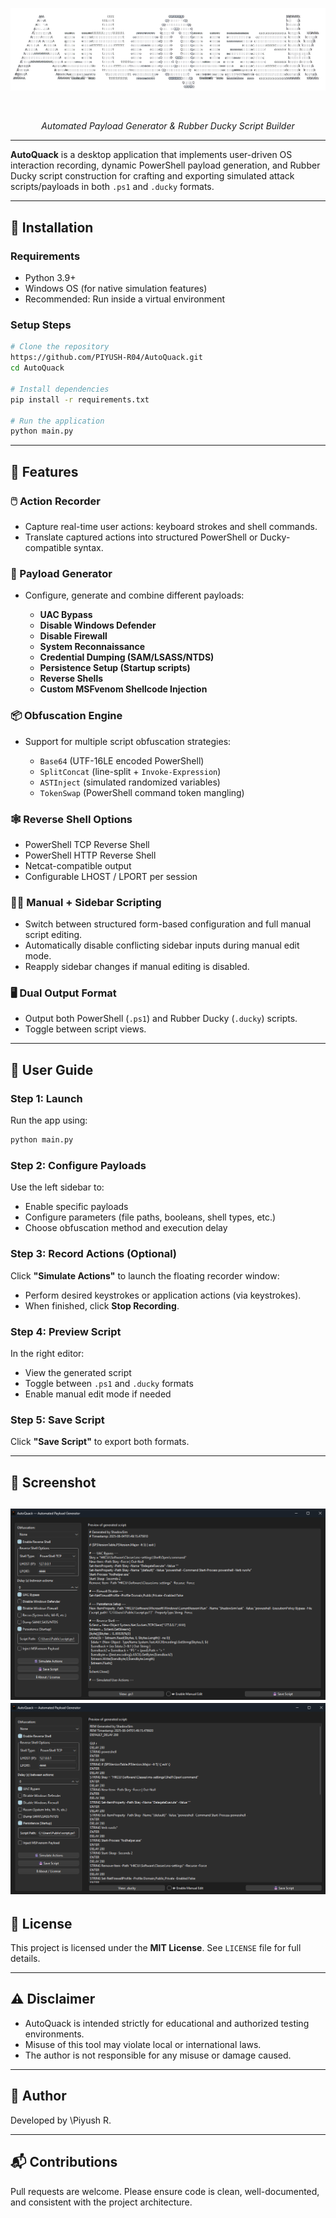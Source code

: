 <!-- <p align="center">
  <img src="assets/logo-autoquack-light.png" alt="AutoQuack Logo" width="200"/>
</p> -->



<p align="center">
  <img src="assets/autoquack-ascii.png" alt="AutoQuack Banner" width="600"/>
</p>
<br/>
<p align="center"><i>Automated Payload Generator & Rubber Ducky Script Builder</i></p>



---

**AutoQuack** is a desktop application that implements user-driven OS interaction recording, dynamic PowerShell payload generation, and Rubber Ducky script construction for crafting and exporting simulated attack scripts/payloads in both `.ps1` and `.ducky` formats.

---

## 🔧 Installation

### Requirements

* Python 3.9+
* Windows OS (for native simulation features)
* Recommended: Run inside a virtual environment

### Setup Steps

```bash
# Clone the repository
https://github.com/PIYUSH-R04/AutoQuack.git
cd AutoQuack

# Install dependencies
pip install -r requirements.txt

# Run the application
python main.py
```

---

## 🧩 Features

### 🖱️ Action Recorder

* Capture real-time user actions: keyboard strokes and shell commands.
* Translate captured actions into structured PowerShell or Ducky-compatible syntax.

### 🧠 Payload Generator

* Configure, generate and combine different payloads:

  * **UAC Bypass**
  * **Disable Windows Defender**
  * **Disable Firewall**
  * **System Reconnaissance**
  * **Credential Dumping (SAM/LSASS/NTDS)**
  * **Persistence Setup (Startup scripts)**
  * **Reverse Shells**
  * **Custom MSFvenom Shellcode Injection**

### 📦 Obfuscation Engine

* Support for multiple script obfuscation strategies:

  * `Base64` (UTF-16LE encoded PowerShell)
  * `SplitConcat` (line-split + `Invoke-Expression`)
  * `ASTInject` (simulated randomized variables)
  * `TokenSwap` (PowerShell command token mangling)

### 🕸 Reverse Shell Options

* PowerShell TCP Reverse Shell
* PowerShell HTTP Reverse Shell
* Netcat-compatible output
* Configurable LHOST / LPORT per session

### 🧑‍💻 Manual + Sidebar Scripting

* Switch between structured form-based configuration and full manual script editing.
* Automatically disable conflicting sidebar inputs during manual edit mode.
* Reapply sidebar changes if manual editing is disabled.

### 🖥️ Dual Output Format

* Output both PowerShell (`.ps1`) and Rubber Ducky (`.ducky`) scripts.
* Toggle between script views.

---

## 📘 User Guide

### Step 1: Launch

Run the app using:

```bash
python main.py
```

### Step 2: Configure Payloads

Use the left sidebar to:

* Enable specific payloads
* Configure parameters (file paths, booleans, shell types, etc.)
* Choose obfuscation method and execution delay

### Step 3: Record Actions (Optional)

Click **"Simulate Actions"** to launch the floating recorder window:

* Perform desired keystrokes or application actions (via keystrokes).
* When finished, click **Stop Recording**.

### Step 4: Preview Script

In the right editor:

* View the generated script
* Toggle between `.ps1` and `.ducky` formats
* Enable manual edit mode if needed

### Step 5: Save Script

Click **"Save Script"** to export both formats.

---

## 📸 Screenshot

![screenshot1](assets/view-ps1.png)
![screenshot2](assets/view-ducky.png)
---

## 📄 License

This project is licensed under the **MIT License**. See `LICENSE` file for full details.

---

## ⚠ Disclaimer

* AutoQuack is intended strictly for educational and authorized testing environments.
* Misuse of this tool may violate local or international laws.
* The author is not responsible for any misuse or damage caused.

---

## 👤 Author

Developed by \Piyush R.

---

## 📬 Contributions

Pull requests are welcome. Please ensure code is clean, well-documented, and consistent with the project architecture.
